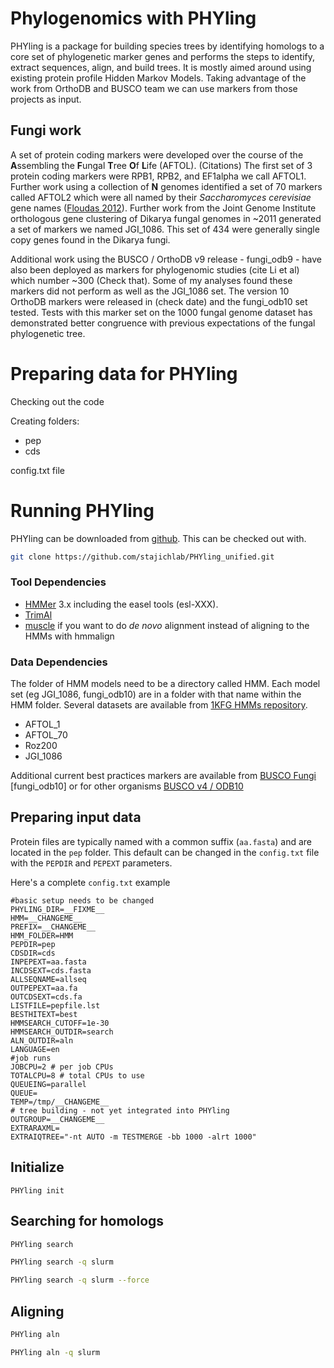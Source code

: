 # Phylogenomics with PHYling

PHYling is a package for building species trees by identifying homologs to a core set of phylogenetic marker genes and performs the steps to identify, extract sequences, align, and build trees. It is mostly aimed around using existing protein profile Hidden Markov Models. Taking advantage of the work from OrthoDB and BUSCO team we can use markers from those projects as input.

## Fungi work

A set of protein coding markers were developed over the course of the **A**ssembling the **F**ungal **T**ree **O**f **L**ife (AFTOL). (Citations) The first set of 3 protein coding markers were RPB1, RPB2, and EF1alpha we call AFTOL1. Further work using a collection of **N** genomes identified a set of 70 markers called AFTOL2 which were all named by their _Saccharomyces cerevisiae_ gene names ([Floudas 2012](http://dx.doi.org/10.1126/science.1221748)). Further work from the Joint Genome Institute orthologous gene clustering of Dikarya fungal genomes in ~2011 generated a set of markers we named JGI_1086. This set of 434 were generally single copy genes found in the Dikarya fungi.

Additional work using the BUSCO / OrthoDB v9 release - fungi_odb9 - have also been deployed as markers for phylogenomic studies (cite Li et al) which number ~300 (Check that). Some of my analyses found these markers did not perform as well as the JGI_1086 set. The version 10 OrthoDB markers were released in (check date) and the fungi_odb10 set tested. Tests with this marker set on the 1000 fungal genome dataset has demonstrated better congruence with previous expectations of the fungal phylogenetic tree.

# Preparing data for PHYling

Checking out the code

Creating folders:
 - pep
 - cds

 config.txt file

# Running PHYling

PHYling can be downloaded from [github](https://github.com/stajichlab/PHYling_unified). This can be checked out with.
```bash
git clone https://github.com/stajichlab/PHYling_unified.git
```
### Tool Dependencies
 - [HMMer](http://hmmer.org/) 3.x including the easel tools (esl-XXX).
 - [TrimAl](http://trimal.cgenomics.org/)
 - [muscle](http://drive5.com) if you want to do _de novo_ alignment instead of aligning to the HMMs with hmmalign

### Data Dependencies
 The folder of HMM models need to be a directory called HMM. Each model set (eg JGI_1086, fungi_odb10) are in a folder with that name within the HMM folder.
 Several datasets are available from [1KFG HMMs repository](https://github.com/1KFG/PHYling_HMMs_fungi).
 - AFTOL_1
 - AFTOL_70
 - Roz200
 - JGI_1086

Additional current best practices markers are available from [BUSCO Fungi](https://busco.ezlab.org/frames/fungi.htm) [fungi_odb10] or for other organisms [BUSCO v4 / ODB10](https://busco.ezlab.org/busco_v4_data.html)

## Preparing input data

Protein files are typically named with a common suffix (`aa.fasta`) and are located in the `pep` folder. This default can be changed in the `config.txt` file with the `PEPDIR` and `PEPEXT` parameters.

Here's a complete `config.txt` example
```text
#basic setup needs to be changed
PHYLING_DIR=__FIXME__
HMM=__CHANGEME__
PREFIX=__CHANGEME__
HMM_FOLDER=HMM
PEPDIR=pep
CDSDIR=cds
INPEPEXT=aa.fasta
INCDSEXT=cds.fasta
ALLSEQNAME=allseq
OUTPEPEXT=aa.fa
OUTCDSEXT=cds.fa
LISTFILE=pepfile.lst
BESTHITEXT=best
HMMSEARCH_CUTOFF=1e-30
HMMSEARCH_OUTDIR=search
ALN_OUTDIR=aln
LANGUAGE=en
#job runs
JOBCPU=2 # per job CPUs
TOTALCPU=8 # total CPUs to use
QUEUEING=parallel
QUEUE=
TEMP=/tmp/__CHANGEME__
# tree building - not yet integrated into PHYling
OUTGROUP=__CHANGEME__
EXTRARAXML=
EXTRAIQTREE="-nt AUTO -m TESTMERGE -bb 1000 -alrt 1000"
```
## Initialize

```
PHYling init
```

## Searching for homologs

```bash
PHYling search
```

```bash
PHYling search -q slurm
```

```bash
PHYling search -q slurm --force
```

## Aligning  

```bash
PHYling aln
```

```bash
PHYling aln -q slurm
```
